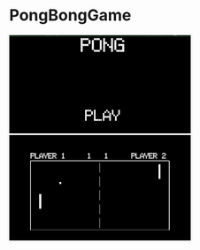 ﻿# PongBongGame
<img width="328" alt="Screenshot 2023-08-26 143359" src="Screenshot 2023-08-26 143359.png">
<img width="328" alt="Screenshot 2023-08-26 143359" src="WhatsApp Image 2023-08-26 at 14.35.18.jpeg">
